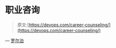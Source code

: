# 职业咨询

> 原文:[https://devops.com/career-counseling/](https://devops.com/career-counseling/)

— [罗尔泊](https://devops.com/author/breselman/)